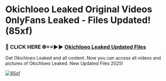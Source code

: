 # Okichloeo Leaked Original Videos 0nlyFans Leaked - Files Updated! (85xf)

<h3>🔴 CLICK HERE 🌐==►► <a href="https://tinyurl.com/ehrbuxhb" rel="nofollow">Okichloeo Leaked Updated Files</a></h3>

Get Okichloeo Leaked and all content. Now you can access all videos and pictures of Okichloeo Leaked. New Updated Files 2025!

[![85xf](https://i.imgur.com/lVYEuWS.gif)](https://tinyurl.com/ehrbuxhb)
